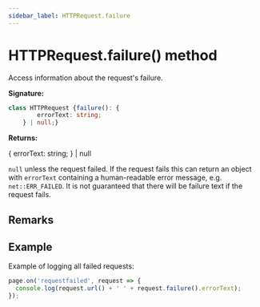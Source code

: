 ```yaml
---
sidebar_label: HTTPRequest.failure
---
```

# HTTPRequest.failure() method

Access information about the request's failure.

**Signature:**

```typescript
class HTTPRequest {failure(): {
        errorText: string;
    } | null;}
```
**Returns:**

{ errorText: string; } \| null

`null` unless the request failed. If the request fails this can return an object with `errorText` containing a human-readable error message, e.g. `net::ERR_FAILED`. It is not guaranteed that there will be failure text if the request fails.

## Remarks


## Example

Example of logging all failed requests:

```ts
page.on('requestfailed', request => {
  console.log(request.url() + ' ' + request.failure().errorText);
});
```


